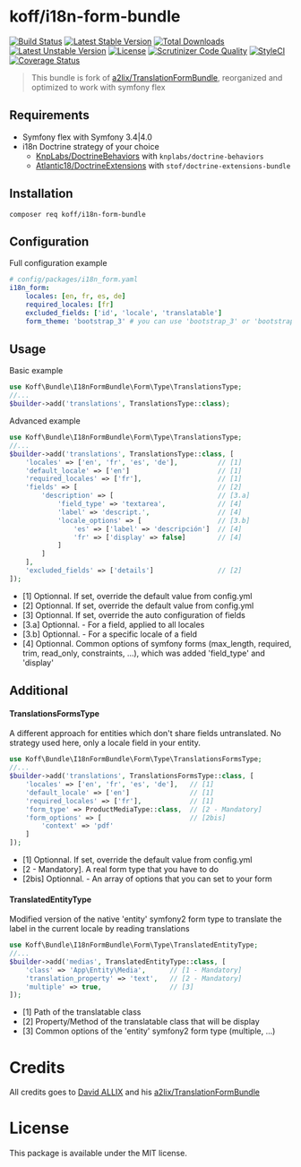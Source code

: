 koff/i18n-form-bundle
=====================

[![Build Status](https://travis-ci.org/sadikoff/i18n-form-bundle.svg?branch=master)](https://travis-ci.org/sadikoff/i18n-form-bundle)
[![Latest Stable Version](http://poser.pugx.org/koff/i18n-form-bundle/v)](https://packagist.org/packages/koff/i18n-form-bundle)
[![Total Downloads](http://poser.pugx.org/koff/i18n-form-bundle/downloads)](https://packagist.org/packages/koff/i18n-form-bundle)
[![Latest Unstable Version](http://poser.pugx.org/koff/i18n-form-bundle/v/unstable)](https://packagist.org/packages/koff/i18n-form-bundle)
[![License](http://poser.pugx.org/koff/i18n-form-bundle/license)](https://packagist.org/packages/koff/i18n-form-bundle)
[![Scrutinizer Code Quality](https://scrutinizer-ci.com/g/sadikoff/i18n-form-bundle/badges/quality-score.png?b=master)](https://scrutinizer-ci.com/g/sadikoff/i18n-form-bundle/?branch=master)
[![StyleCI](https://styleci.io/repos/114292466/shield?branch=master)](https://styleci.io/repos/114292466)
[![Coverage Status](https://coveralls.io/repos/github/sadikoff/i18n-form-bundle/badge.svg?branch=master)](https://coveralls.io/github/sadikoff/i18n-form-bundle?branch=master)

>This bundle is fork of [a2lix/TranslationFormBundle](https://github.com/a2lix/TranslationFormBundle), reorganized and optimized to work with symfony flex 

Requirements
------------
* Symfony flex with Symfony 3.4|4.0
* i18n Doctrine strategy of your choice
  * [KnpLabs/DoctrineBehaviors](https://github.com/KnpLabs/DoctrineBehaviors#translatable) with `knplabs/doctrine-behaviors`
  * [Atlantic18/DoctrineExtensions](https://github.com/Atlantic18/DoctrineExtensions/blob/v2.4.x/doc/translatable.md) with `stof/doctrine-extensions-bundle`

Installation
------------

    composer req koff/i18n-form-bundle

Configuration
-------------
Full configuration example
```yaml
# config/packages/i18n_form.yaml
i18n_form:
    locales: [en, fr, es, de]
    required_locales: [fr]
    excluded_fields: ['id', 'locale', 'translatable']
    form_theme: 'bootstrap_3' # you can use 'bootstrap_3' or 'bootstrap_4' form template
```

Usage
-----

Basic example

```php
use Koff\Bundle\I18nFormBundle\Form\Type\TranslationsType;
//...
$builder->add('translations', TranslationsType::class);
```

Advanced example

```php
use Koff\Bundle\I18nFormBundle\Form\Type\TranslationsType;
//...
$builder->add('translations', TranslationsType::class, [
    'locales' => ['en', 'fr', 'es', 'de'],          // [1]
    'default_locale' => ['en']                      // [1]
    'required_locales' => ['fr'],                   // [1]
    'fields' => [                                   // [2]
        'description' => [                          // [3.a]
            'field_type' => 'textarea',             // [4]
            'label' => 'descript.',                 // [4]
            'locale_options' => [                   // [3.b]
                'es' => ['label' => 'descripción']  // [4]
                'fr' => ['display' => false]        // [4]
            ]
        ]
    ],
    'excluded_fields' => ['details']                // [2]
]);
```

* [1] Optionnal. If set, override the default value from config.yml
* [2] Optionnal. If set, override the default value from config.yml
* [3] Optionnal. If set, override the auto configuration of fields
* [3.a] Optionnal. - For a field, applied to all locales
* [3.b] Optionnal. - For a specific locale of a field
* [4] Optionnal. Common options of symfony forms (max_length, required, trim, read_only, constraints, ...), which was added 'field_type' and 'display'


Additional
----------

#### TranslationsFormsType
A different approach for entities which don't share fields untranslated. No strategy used here, only a locale field in your entity.

```php
use Koff\Bundle\I18nFormBundle\Form\Type\TranslationsFormsType;
//...
$builder->add('translations', TranslationsFormsType::class, [
    'locales' => ['en', 'fr', 'es', 'de'],   // [1]
    'default_locale' => ['en']               // [1]
    'required_locales' => ['fr'],            // [1]
    'form_type' => ProductMediaType::class,  // [2 - Mandatory]
    'form_options' => [                      // [2bis]
        'context' => 'pdf'
    ]
]);
```

* [1] Optionnal. If set, override the default value from config.yml
* [2 - Mandatory]. A real form type that you have to do
* [2bis] Optionnal. - An array of options that you can set to your form

#### TranslatedEntityType
Modified version of the native 'entity' symfony2 form type to translate the label in the current locale by reading translations

```php
use Koff\Bundle\I18nFormBundle\Form\Type\TranslatedEntityType;
//...
$builder->add('medias', TranslatedEntityType::class, [
    'class' => 'App\Entity\Media',      // [1 - Mandatory]
    'translation_property' => 'text',   // [2 - Mandatory]
    'multiple' => true,                 // [3]
]);
```
    
* [1] Path of the translatable class
* [2] Property/Method of the translatable class that will be display
* [3] Common options of the 'entity' symfony2 form type (multiple, ...)

Credits
=======
All credits goes to [David ALLIX](https://github.com/a2lix) and his [a2lix/TranslationFormBundle](https://github.com/a2lix/TranslationFormBundle)

License
=======
This package is available under the MIT license.
